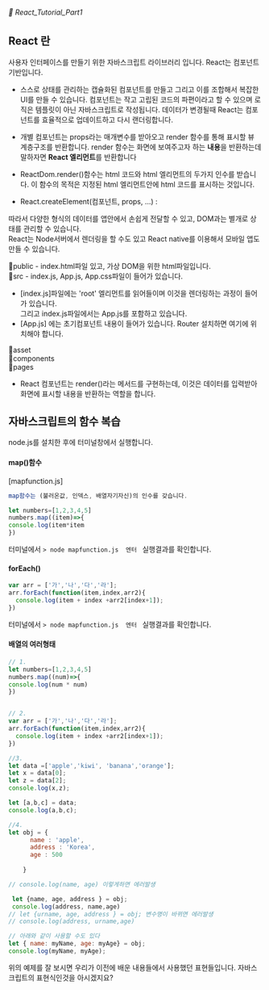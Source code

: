 ###### 🌵 React_Tutorial_Part1

## React 란 
사용자 인터페이스를 만들기 위한 자바스크립트 라이브러리 입니다. React는 컴포넌트 기반입니다.   

- 스스로 상태를 관리하는 캡슐화된 컴포넌트를 만들고 그리고 이를 조합해서 복잡한 UI를 만들 수 있습니다. 컴포넌트는 작고 고립된 코드의 파편이라고 할 수 있으며 로직은 템플릿이 아닌 자바스크립트로 작성됩니다. 데이터가 변경될때 React는 컴포넌트를 효율적으로 업데이트하고 다시 랜더링합니다.  

- 개별 컴포넌트는 props라는 매개변수를 받아오고 render 함수를 통해 표시할 뷰 계층구조를 반환합니다.
render 함수는 화면에 보여주고자 하는 <b>내용</b>을 반환하는데 말하자면 <b>React 엘리먼트</b>를 반환합니다

- ReactDom.render()함수는 html 코드와 html 엘리먼트의 두가지 인수를 받습니다. 이 함수의 목적은 지정된 html 엘리먼트안에 html 코드를 표시하는 것입니다.   
- React.createElement(컴포넌트, props, ...) : 


따라서 다양한 형식의 데이터를 앱안에서 손쉽게 전달할 수 있고, DOM과는 별개로 상태를 관리할 수 있습니다.  
React는 Node서버에서 렌더링을 할 수도 있고 React native를 이용해서 모바일 앱도 만들 수 있습니다.   


📁public - index.html파일 있고, 가상 DOM을 위한 html파일입니다.   
📁src - index.js, App.js, App.css파일이 들어가 있습니다.   
  - [index.js]파일에는 'root' 엘리먼트를 읽어들이며 이것을 렌더링하는 과정이 들어가 있습니다.   
      그리고 index.js파일에서는     App.js를 포함하고 있습니다.  
  - [App.js] 에는 초기컴포넌트 내용이 들어가 있습니다. Router 설치하면 여기에 위치해야 합니다.    


📁asset  
📁components   
📁pages   


- React 컴포넌트는 render()라는 메서드를 구현하는데, 이것은 데이터를 입력받아 화면에 표시할 내용을 반환하는 역할을 합니다.


##  자바스크립트의 함수 복습 
node.js를 설치한 후에 터미널창에서 실행합니다.    
 
#### map()함수
[mapfunction.js]

```js
map함수는 (불러온값, 인덱스, 배열자기자신)의 인수를 갖습니다. 

let numbers=[1,2,3,4,5]
numbers.map((item)=>{
console.log(item*item
})
```   
터미널에서 ```> node mapfunction.js  엔터 ``` 실행결과를 확인합니다. 


#### forEach()
``` js
var arr = ['가','나','다','라'];
arr.forEach(function(item,index,arr2){ 
  console.log(item + index +arr2[index+1]); 
})

```  
터미널에서 ```> node mapfunction.js  엔터 ``` 실행결과를 확인합니다. 

#### 배열의 여러형태 
``` js
// 1.
let numbers=[1,2,3,4,5]
numbers.map((num)=>{
console.log(num * num)
})


// 2.
var arr = ['가','나','다','라'];
arr.forEach(function(item,index,arr2){ 
  console.log(item + index +arr2[index+1]); 
})

//3.
let data =['apple','kiwi', 'banana','orange'];
let x = data[0];
let z = data[2];
console.log(x,z);

let [a,b,c] = data;
console.log(a,b,c);

//4.
let obj = {
      name : 'apple',
      address : 'Korea',
      age : 500
      
    }

// console.log(name, age) 이렇게하면 에러발생

 let {name, age, address } = obj;
 console.log(address, name,age)
// let {urname, age, address } = obj; 변수명이 바뀌면 에러발생
// console.log(address, urname,age)

// 아래와 같이 사용할 수도 있다
let { name: myName, age: myAge} = obj;
console.log(myName, myAge);

```

위의 예제를 잘 보시면 우리가 이전에 배운 내용들에서 사용했던 표현들입니다. 자바스크립트의 표현식인것을 아시겠지요?

 
